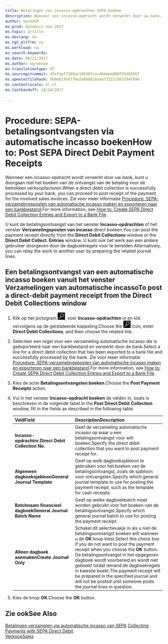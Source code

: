 ```yaml
---
title: Betalingen van incasso-opdrachten SEPA boeken
description: Wanneer een incasso-opdracht wordt verwerkt door uw bank, kunt u doorgaan met het boeken van de ontvangst van de betaling voor de betrokken verkoopfacturen.
author: SorenGP
ms.prod: dynamics-nav-2017
ms.topic: article
ms.devlang: na
ms.tgt_pltfrm: na
ms.workload: na
ms.search.keywords: 
ms.date: 08/21/2017
ms.author: sgroespe
ms.translationtype: HT
ms.sourcegitcommit: 4fefaef7380ac10836fcac404eea006f55d8556f
ms.openlocfilehash: 9b0e82feb77be2e66b618aab7322215637d4f89e
ms.contentlocale: nl-nl
ms.lasthandoff: 10/16/2017

---
```

# <a name="how-to-post-sepa-direct-debit-payment-receipts"></a><span data-ttu-id="14f3d-103">Procedure: SEPA-betalingsontvangsten via automatische incasso boeken</span><span class="sxs-lookup"><span data-stu-id="14f3d-103">How to: Post SEPA Direct Debit Payment Receipts</span></span>
<span data-ttu-id="14f3d-104">Wanneer een incasso-opdracht wordt verwerkt door uw bank, kunt u doorgaan met het boeken van de ontvangst van de betaling voor de betrokken verkoopfacturen.</span><span class="sxs-lookup"><span data-stu-id="14f3d-104">When a direct debit collection is successfully processed by your bank, you can proceed to post receipt of the payment for the involved sales invoices.</span></span> <span data-ttu-id="14f3d-105">Zie voor meer informatie [Procedure: SEPA-verzamelingsposten van automatische incasso maken en exporteren naar een bankbestand](finance-how-create-sepa-direct-debit-collection-entries-export-bank-file.md).</span><span class="sxs-lookup"><span data-stu-id="14f3d-105">For more information, see [How to: Create SEPA Direct Debit Collection Entries and Export to a Bank File](finance-how-create-sepa-direct-debit-collection-entries-export-bank-file.md).</span></span>  

<span data-ttu-id="14f3d-106">U kunt de betalingsontvangst van het venster **Incasso-opdrachten** of het venster **Verzamelingsposten van incasso** direct boeken.</span><span class="sxs-lookup"><span data-stu-id="14f3d-106">You can post the payment receipt directly from the **Direct Debit Collections** window or the **Direct Debit Collect. Entries** window.</span></span> <span data-ttu-id="14f3d-107">U kunt ook het werk aan een andere gebruiker doorgeven door de dagboekregels voor te bereiden.</span><span class="sxs-lookup"><span data-stu-id="14f3d-107">Alternatively, you can relay the work to another user by preparing the related journal lines.</span></span>  

## <a name="to-post-a-direct-debit-payment-receipt-from-the-direct-debit-collections-window"></a><span data-ttu-id="14f3d-108">Een betalingsontvangst van een automatische incasso boeken vanuit het venster Verzamelingen van automatische incasso</span><span class="sxs-lookup"><span data-stu-id="14f3d-108">To post a direct-debit payment receipt from the Direct Debit Collections window</span></span>  
1. <span data-ttu-id="14f3d-109">Klik op het pictogram ![Zoeken naar pagina of rapport](media/ui-search/search_small.png "pictogram Zoeken naar pagina of rapport"), voer **Incasso-opdrachten** in en klik vervolgens op de gerelateerde koppeling.</span><span class="sxs-lookup"><span data-stu-id="14f3d-109">Choose the ![Search for Page or Report](media/ui-search/search_small.png "Search for Page or Report icon") icon, enter **Direct Debit Collections**, and then choose the related link.</span></span>  
2. <span data-ttu-id="14f3d-110">Selecteer een regel voor een verzameling automatische incasso die is geëxporteerd naar een bankbestand en verwerkt door de bank.</span><span class="sxs-lookup"><span data-stu-id="14f3d-110">Select a line for a direct debit collection that has been exported to a bank file and successfully processed by the bank.</span></span> <span data-ttu-id="14f3d-111">Zie voor meer informatie [Procedure: SEPA-verzamelingsposten van automatische incasso maken en exporteren naar een bankbestand](finance-how-create-sepa-direct-debit-collection-entries-export-bank-file.md).</span><span class="sxs-lookup"><span data-stu-id="14f3d-111">For more information, see [How to: Create SEPA Direct Debit Collection Entries and Export to a Bank File](finance-how-create-sepa-direct-debit-collection-entries-export-bank-file.md).</span></span>  
3. <span data-ttu-id="14f3d-112">Kies de actie **Betalingsontvangsten boeken**.</span><span class="sxs-lookup"><span data-stu-id="14f3d-112">Choose the **Post Payment Receipts** action.</span></span>  
4. <span data-ttu-id="14f3d-113">Vul in het venster **Incasso-opdracht boeken** de velden in, zoals is beschreven in de volgende tabel.</span><span class="sxs-lookup"><span data-stu-id="14f3d-113">In the **Post Direct Debit Collection** window, fill in the fields as described in the following table.</span></span>  

    |<span data-ttu-id="14f3d-114">Veld</span><span class="sxs-lookup"><span data-stu-id="14f3d-114">Field</span></span>|<span data-ttu-id="14f3d-115">Description</span><span class="sxs-lookup"><span data-stu-id="14f3d-115">Description</span></span>|  
    |---------------------------------|---------------------------------------|  
    |<span data-ttu-id="14f3d-116">**Incasso-opdrachtnr.**</span><span class="sxs-lookup"><span data-stu-id="14f3d-116">**Direct Debit Collection No.**</span></span>|<span data-ttu-id="14f3d-117">Geef de verzameling automatische incasso op waar u een betalingsontvangst voor wilt boeken.</span><span class="sxs-lookup"><span data-stu-id="14f3d-117">Specify the direct debit collection that you want to post payment receipt for.</span></span>|  
    |<span data-ttu-id="14f3d-118">**Algemeen dagboeksjabloon**</span><span class="sxs-lookup"><span data-stu-id="14f3d-118">**General Journal Template**</span></span>|<span data-ttu-id="14f3d-119">Geef op welk dagboeksjabloon te gebruiken voor het boeken van de betalingsontvangst, zoals de sjabloon voor ontvangsten.</span><span class="sxs-lookup"><span data-stu-id="14f3d-119">Specify which general journal template to use for posting the payment receipt, such as the template for cash receipts.</span></span>|  
    |<span data-ttu-id="14f3d-120">**Batchnaam financieel dagboek**</span><span class="sxs-lookup"><span data-stu-id="14f3d-120">**General Journal Batch Name**</span></span>|<span data-ttu-id="14f3d-121">Geef op welke dagboekbatch moet worden gebruikt voor het boeken van de betalingsontvangst.</span><span class="sxs-lookup"><span data-stu-id="14f3d-121">Specify which general journal batch to use for posting the payment receipt.</span></span>|  
    |<span data-ttu-id="14f3d-122">**Alleen dagboek aanmaken**</span><span class="sxs-lookup"><span data-stu-id="14f3d-122">**Create Journal Only**</span></span>|<span data-ttu-id="14f3d-123">Schakel dit selectievakje in als u niet de betalingsontvangst boeken wilt wanneer u de **OK** knop kiest.</span><span class="sxs-lookup"><span data-stu-id="14f3d-123">Select this check box if you do not want to post the payment receipt when you choose the **OK** button.</span></span> <span data-ttu-id="14f3d-124">De betalingsontvangst in het opgegeven dagboek wordt voorbereid en wordt niet geboekt totdat iemand de dagboekregels in kwestie boekt.</span><span class="sxs-lookup"><span data-stu-id="14f3d-124">The payment receipt will be prepared in the specified journal and will not be posted until someone posts the journal lines in question.</span></span>|  

5. <span data-ttu-id="14f3d-125">Kies de knop **OK**.</span><span class="sxs-lookup"><span data-stu-id="14f3d-125">Choose the **OK** button.</span></span>  

## <a name="see-also"></a><span data-ttu-id="14f3d-126">Zie ook</span><span class="sxs-lookup"><span data-stu-id="14f3d-126">See Also</span></span>  
 <span data-ttu-id="14f3d-127">[Betalingen verzamelen via automatische incasso van SEPA](finance-collect-payments-with-sepa-direct-debit.md) </span><span class="sxs-lookup"><span data-stu-id="14f3d-127">[Collecting Payments with SEPA Direct Debit](finance-collect-payments-with-sepa-direct-debit.md) </span></span>  
 [<span data-ttu-id="14f3d-128">Verkoop</span><span class="sxs-lookup"><span data-stu-id="14f3d-128">Sales</span></span>](sales-manage-sales.md)

